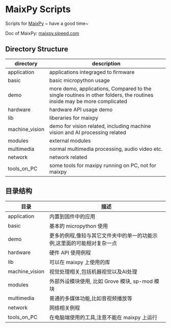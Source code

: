 MaixPy Scripts
====


Scripts for [MaixPy](https://github.com/sipeed/MaixPy) ~ have a good time~

Doc of MaixPy: [maixpy.sipeed.com](https://maixpy.sipeed.com)

## Directory Structure

| directory | description |
| --------- | ----------- |
| application | applications integraged to firmware |
| basic | basic micropython usage |
| demo  | more demo, applications, Compared to the single routines in other folders, the routines inside may be more complicated |
| hardware | hardware API usage demo |
| lib | liberaries for maixpy |
| machine_vision | demo for vision related, including machine vision and AI processing related |
| modules   | external modules |
| multimedia | normal multimedia processing, audio video etc. |
| network | network related |
| tools_on_PC | some tools for maxipy running on PC, not for maixpy |


## 目录结构

| 目录 | 描述 |
| --------- | ----------- |
| application | 内置到固件中的应用 |
| basic | 基本的 micropython 使用 |
| demo  | 更多的例程,像较与其它文件夹中的单一的功能示例,这里面的可能相对复杂一点 |
| hardware | 硬件 API 使用例程 |
| lib | 可以在 maixpy 上使用的库 |
| machine_vision | 视觉处理相关,包括机器视觉以及AI处理 |
| modules   | 外部外设模块使用, 比如 Grove 模块, sp-mod 模块 |
| multimedia | 普通的多媒体功能,比如音视频播放等 |
| network | 网络相关例程 |
| tools_on_PC | 在电脑端使用的工具,注意不能在 maixpy 上运行 |



